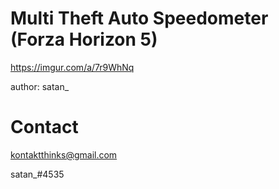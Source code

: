 # Multi Theft Auto Speedometer (Forza Horizon 5)
https://imgur.com/a/7r9WhNq

author: satan_

# Contact
kontaktthinks@gmail.com

satan_#4535
